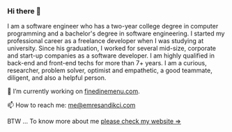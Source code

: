 ### Hi there 👋

I am a software engineer who has a two-year college degree in computer programming and a bachelor's degree in software engineering. I started my professional career as a freelance developer when I was studying at university. Since his graduation, I worked for several mid-size, corporate and start-up companies as a software developer. I am highly qualified in back-end and front-end techs for more than 7+ years. I am a curious, researcher, problem solver, optimist and empathetic, a good teammate, diligent, and also a helpful person.


🔭  I’m currently working on [finedinemenu.com](http://finedinemenu.com).

📫  How to reach me: me@emresandikci.com

BTW ... To know more about me [please check my website ⇒](https://emresandikci.com/)


<!-- **emresandikci/emresandikci** is a ✨ _special_ ✨ repository because its `README.md` (this file) appears on your GitHub profile. ~
